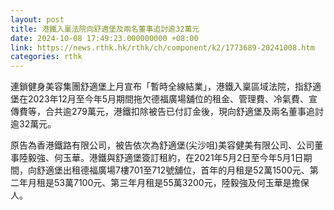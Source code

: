 ```yaml
---
layout: post
title: 港鐵入稟法院向舒適堡及兩名董事追討逾32萬元
date: 2024-10-08 17:49:23.000000000 +08:00
link: https://news.rthk.hk/rthk/ch/component/k2/1773689-20241008.htm
categories: rthk
---
```


連鎖健身美容集團舒適堡上月宣布「暫時全線結業」，港鐵入稟區域法院，指舒適堡在2023年12月至今年5月期間拖欠德福廣場舖位的租金、管理費、冷氣費、宣傳費等，合共逾279萬元，港鐵扣除被告已付訂金後，現向舒適堡及兩名董事追討逾32萬元。

原告為香港鐵路有限公司，被告依次為舒適堡(尖沙咀)美容健美有限公司、公司董事陸毅強、何玉華。港鐵與舒適堡簽訂租約，在2021年5月2日至今年5月1日期間，向舒適堡出租德福廣場7樓701至712號舖位，首年的月租是52萬1500元、第二年月租是53萬7100元、第三年月租是55萬3200元，陸毅強及何玉華是擔保人。
